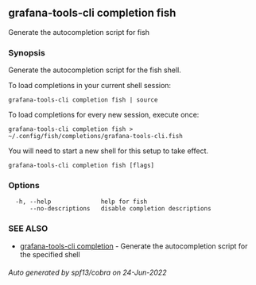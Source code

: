 ## grafana-tools-cli completion fish

Generate the autocompletion script for fish

### Synopsis

Generate the autocompletion script for the fish shell.

To load completions in your current shell session:

	grafana-tools-cli completion fish | source

To load completions for every new session, execute once:

	grafana-tools-cli completion fish > ~/.config/fish/completions/grafana-tools-cli.fish

You will need to start a new shell for this setup to take effect.


```
grafana-tools-cli completion fish [flags]
```

### Options

```
  -h, --help              help for fish
      --no-descriptions   disable completion descriptions
```

### SEE ALSO

* [grafana-tools-cli completion](grafana-tools-cli_completion.md)	 - Generate the autocompletion script for the specified shell

###### Auto generated by spf13/cobra on 24-Jun-2022
